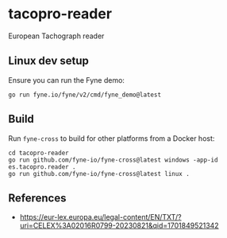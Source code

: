 # tacopro-reader
European Tachograph reader

## Linux dev setup

Ensure you can run the Fyne demo:

```
go run fyne.io/fyne/v2/cmd/fyne_demo@latest
```

## Build

Run `fyne-cross` to build for other platforms from a Docker host:

```
cd tacopro-reader
go run github.com/fyne-io/fyne-cross@latest windows -app-id es.tacopro.reader .
go run github.com/fyne-io/fyne-cross@latest linux .
```

## References

- https://eur-lex.europa.eu/legal-content/EN/TXT/?uri=CELEX%3A02016R0799-20230821&qid=1701849521342